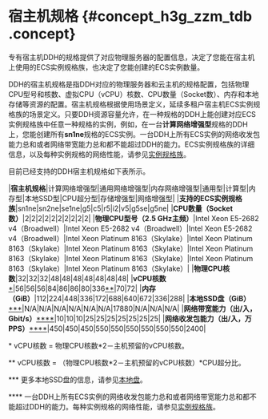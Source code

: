 # 宿主机规格 {#concept_h3g_zzm_tdb .concept}

专有宿主机DDH的规格提供了对应物理服务器的配置信息，决定了您能在宿主机上使用的ECS实例规格族，也决定了您能创建的ECS实例数量。

DDH的宿主机规格是指DDH对应的物理服务器和云主机的规格配置，包括物理CPU型号和核数、虚拟CPU（vCPU）核数、CPU数量（Socket数）、内存和本地存储等资源的配置。宿主机规格根据使用场景定义，延续多租户宿主机ECS实例规格族的场景定义。只要DDH资源容量允许，在一种规格的DDH上能创建对应ECS实例规格族中任意一种规格的实例，例如，在一台**计算网络增强型**规格的DDH上，您能创建所有**sn1ne**规格的ECS实例。一台DDH上所有ECS实例的网络收发包能力总和或者网络带宽能力总和都不能超过DDH的能力。ECS实例规格族的详细信息，以及每种实例规格的网络性能，请参见[实例规格族](../../../../cn.zh-CN/实例/实例规格族.md#)。

目前已经支持的DDH宿主机规格如下表所示。

|**宿主机规格**|计算网络增强型|通用网络增强型|内存网络增强型|通用型|计算型|内存型|本地SSD型|CPU超分型|存储增强型|网络增强型|
|**支持的ECS实例规格族**|sn1ne|sn2ne|se1ne|g5|c5|r5|i2|v5|g5se|g5ne|
|**CPU数量（Socket数）**|2|2|2|2|2|2|2|2|2|2|
|**物理CPU型号（2.5 GHz主频）**|Intel Xeon E5-2682 v4（Broadwell）|Intel Xeon E5-2682 v4（Broadwell）|Intel Xeon E5-2682 v4（Broadwell）|Intel Xeon Platinum 8163（Skylake）|Intel Xeon Platinum 8163（Skylake）|Intel Xeon Platinum 8163（Skylake）|Intel Xeon Platinum 8163（Skylake）|Intel Xeon Platinum 8163（Skylake）|Intel Xeon Platinum 8163（Skylake）|Intel Xeon Platinum 8163（Skylake）|
|**物理CPU核数**|32|32|32|48|48|48|48|48|48|48|
|**vCPU核数**[\*](#)|56|56|56|84|86|86|80|336[\*\*](#)|70|72|
|**内存（GiB）**|112|224|448|336|172|688|640|672|336|288|
|**本地SSD盘（GiB）**[\*\*\*](#)|N/A|N/A|N/A|N/A|N/A|N/A|17880|N/A|N/A|N/A|
|**网络带宽能力（出/入，Gbit/s）**[\*\*\*\*](#)|10|10|10|25|25|25|25|25|25|25|
|**网络收发包能力（出/入，万PPS）**[\*\*\*\*](#)|450|450|450|550|550|550|550|550|550|2400|

\* vCPU核数 = 物理CPU核数\*2－主机预留的vCPU核数。

\*\* vCPU核数 = （物理CPU核数\*2－主机预留的vCPU核数）\*CPU超分比。

\*\*\* 更多本地SSD盘的信息，请参见[本地盘](../../../../cn.zh-CN/块存储/本地盘.md#)。

\*\*\*\* 一台DDH上所有ECS实例的网络收发包能力总和或者网络带宽能力总和都不能超过DDH的能力。每种实例规格的网络性能，请参见[实例规格族](../../../../cn.zh-CN/实例/实例规格族.md#)。

